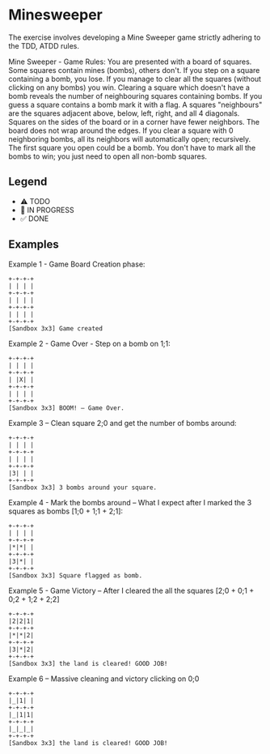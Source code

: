 # Minesweeper

The exercise involves developing a Mine Sweeper game strictly adhering to the TDD, ATDD rules.

Mine Sweeper - Game Rules:
You are presented with a board of squares. Some squares contain mines (bombs), others don't. If you step on a square containing a bomb, you lose. If you manage to clear all the squares (without clicking on any bombs) you win.
Clearing a square which doesn't have a bomb reveals the number of neighbouring squares containing bombs. If you guess a square contains a bomb mark it with a flag.
A squares "neighbours" are the squares adjacent above, below, left, right, and all 4 diagonals. Squares on the sides of the board or in a corner have fewer neighbors. The board does not wrap around the edges. If you clear a square with 0 neighboring bombs, all its neighbors will automatically open; recursively.
The first square you open could be a bomb.
You don't have to mark all the bombs to win; you just need to open all non-bomb squares.

## Legend

- ⚠ TODO
- 🚧 IN PROGRESS
- ✅ DONE

## Examples

Example 1 - Game Board Creation phase:

```
+-+-+-+
| | | |
+-+-+-+
| | | |
+-+-+-+
| | | |
+-+-+-+
[Sandbox 3x3] Game created
```

Example 2 - Game Over - Step on a bomb on 1;1:

```
+-+-+-+
| | | |
+-+-+-+
| |X| |
+-+-+-+
| | | |
+-+-+-+
[Sandbox 3x3] BOOM! – Game Over.
```

Example 3 – Clean square 2;0 and get the number of bombs around:

```
+-+-+-+
| | | |
+-+-+-+
| | | |
+-+-+-+
|3| | |
+-+-+-+
[Sandbox 3x3] 3 bombs around your square.
```

Example 4 - Mark the bombs around – What I expect after I marked the 3 squares as bombs [1;0 + 1;1 + 2;1]:

```
+-+-+-+
| | | |
+-+-+-+
|*|*| |
+-+-+-+
|3|*| |
+-+-+-+
[Sandbox 3x3] Square flagged as bomb.
```

Example 5 - Game Victory – After I cleared the all the squares [2;0 + 0;1 + 0;2 + 1;2 + 2;2]

```
+-+-+-+
|2|2|1|
+-+-+-+
|*|*|2|
+-+-+-+
|3|*|2|
+-+-+-+
[Sandbox 3x3] the land is cleared! GOOD JOB!
```

Example 6 – Massive cleaning and victory clicking on 0;0

```
+-+-+-+
|_|1| |
+-+-+-+
|_|1|1|
+-+-+-+
|_|_|_|
+-+-+-+
[Sandbox 3x3] the land is cleared! GOOD JOB!
```
